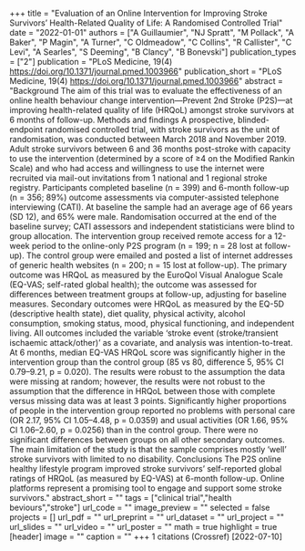 +++
title = "Evaluation of an Online Intervention for Improving Stroke Survivors’ Health-Related Quality of Life: A Randomised Controlled Trial"
date = "2022-01-01"
authors = ["A Guillaumier", "NJ Spratt", "M Pollack", "A Baker", "P Magin", "A Turner", "C Oldmeadow", "C Collins", "R Callister", "C Levi", "A Searles", "S Deeming", "B Clancy", "B Bonevski"]
publication_types = ["2"]
publication = "PLoS Medicine, 19(4) https://doi.org/10.1371/journal.pmed.1003966"
publication_short = "PLoS Medicine, 19(4) https://doi.org/10.1371/journal.pmed.1003966"
abstract = "Background The aim of this trial was to evaluate the effectiveness of an online health behaviour change intervention—Prevent 2nd Stroke (P2S)—at improving health-related quality of life (HRQoL) amongst stroke survivors at 6 months of follow-up. Methods and findings A prospective, blinded-endpoint randomised controlled trial, with stroke survivors as the unit of randomisation, was conducted between March 2018 and November 2019. Adult stroke survivors between 6 and 36 months post-stroke with capacity to use the intervention (determined by a score of ≥4 on the Modified Rankin Scale) and who had access and willingness to use the internet were recruited via mail-out invitations from 1 national and 1 regional stroke registry. Participants completed baseline (n = 399) and 6-month follow-up (n = 356; 89%) outcome assessments via computer-assisted telephone interviewing (CATI). At baseline the sample had an average age of 66 years (SD 12), and 65% were male. Randomisation occurred at the end of the baseline survey; CATI assessors and independent statisticians were blind to group allocation. The intervention group received remote access for a 12-week period to the online-only P2S program (n = 199; n = 28 lost at follow-up). The control group were emailed and posted a list of internet addresses of generic health websites (n = 200; n = 15 lost at follow-up). The primary outcome was HRQoL as measured by the EuroQol Visual Analogue Scale (EQ-VAS; self-rated global health); the outcome was assessed for differences between treatment groups at follow-up, adjusting for baseline measures. Secondary outcomes were HRQoL as measured by the EQ-5D (descriptive health state), diet quality, physical activity, alcohol consumption, smoking status, mood, physical functioning, and independent living. All outcomes included the variable ‘stroke event (stroke/transient ischaemic attack/other)’ as a covariate, and analysis was intention-to-treat. At 6 months, median EQ-VAS HRQoL score was significantly higher in the intervention group than the control group (85 vs 80, difference 5, 95% CI 0.79–9.21, p = 0.020). The results were robust to the assumption the data were missing at random; however, the results were not robust to the assumption that the difference in HRQoL between those with complete versus missing data was at least 3 points. Significantly higher proportions of people in the intervention group reported no problems with personal care (OR 2.17, 95% CI 1.05–4.48, p = 0.0359) and usual activities (OR 1.66, 95% CI 1.06–2.60, p = 0.0256) than in the control group. There were no significant differences between groups on all other secondary outcomes. The main limitation of the study is that the sample comprises mostly ‘well’ stroke survivors with limited to no disability. Conclusions The P2S online healthy lifestyle program improved stroke survivors’ self-reported global ratings of HRQoL (as measured by EQ-VAS) at 6-month follow-up. Online platforms represent a promising tool to engage and support some stroke survivors."
abstract_short = ""
tags = ["clinical trial","health beviours","stroke"]
url_code = ""
image_preview = ""
selected = false
projects = []
url_pdf = ""
url_preprint = ""
url_dataset = ""
url_project = ""
url_slides = ""
url_video = ""
url_poster = ""
math = true
highlight = true
[header]
image = ""
caption = ""
+++
1 citations (Crossref) [2022-07-10]
